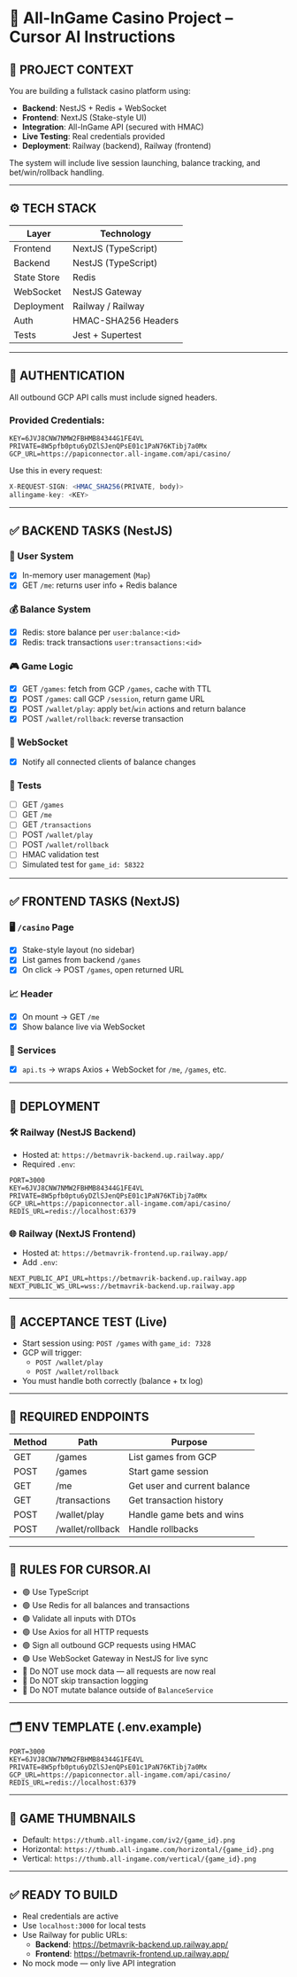 
# 🎰 All-InGame Casino Project – Cursor AI Instructions

## 🧠 PROJECT CONTEXT

You are building a fullstack casino platform using:

- **Backend**: NestJS + Redis + WebSocket
- **Frontend**: NextJS (Stake-style UI)
- **Integration**: All-InGame API (secured with HMAC)
- **Live Testing**: Real credentials provided
- **Deployment**: Railway (backend), Railway (frontend)

The system will include live session launching, balance tracking, and bet/win/rollback handling.

---

## ⚙️ TECH STACK

| Layer        | Technology          |
|--------------|---------------------|
| Frontend     | NextJS (TypeScript) |
| Backend      | NestJS (TypeScript) |
| State Store  | Redis               |
| WebSocket    | NestJS Gateway      |
| Deployment   | Railway / Railway   |
| Auth         | HMAC-SHA256 Headers |
| Tests        | Jest + Supertest    |

---

## 🔑 AUTHENTICATION

All outbound GCP API calls must include signed headers.

### Provided Credentials:

```env
KEY=6JVJ8CNW7NMW2FBHMB84344G1FE4VL
PRIVATE=8W5pfb0ptu6yDZlSJenQPsE01c1PaN76KTibj7a0Mx
GCP_URL=https://papiconnector.all-ingame.com/api/casino/
```

Use this in every request:
```ts
X-REQUEST-SIGN: <HMAC_SHA256(PRIVATE, body)>
allingame-key: <KEY>
```

---

## ✅ BACKEND TASKS (NestJS)

### 👤 User System
- [x] In-memory user management (`Map`)
- [x] GET `/me`: returns user info + Redis balance

### 💰 Balance System
- [x] Redis: store balance per `user:balance:<id>`
- [x] Redis: track transactions `user:transactions:<id>`

### 🎮 Game Logic
- [x] GET `/games`: fetch from GCP `/games`, cache with TTL
- [x] POST `/games`: call GCP `/session`, return game URL
- [x] POST `/wallet/play`: apply `bet`/`win` actions and return balance
- [x] POST `/wallet/rollback`: reverse transaction

### 🔔 WebSocket
- [x] Notify all connected clients of balance changes

### 🧪 Tests
- [ ] GET `/games`
- [ ] GET `/me`
- [ ] GET `/transactions`
- [ ] POST `/wallet/play`
- [ ] POST `/wallet/rollback`
- [ ] HMAC validation test
- [ ] Simulated test for `game_id: 58322`

---

## ✅ FRONTEND TASKS (NextJS)

### 🖥️ `/casino` Page
- [x] Stake-style layout (no sidebar)
- [x] List games from backend `/games`
- [x] On click → POST `/games`, open returned URL

### 📈 Header
- [x] On mount → GET `/me`
- [x] Show balance live via WebSocket

### 🔧 Services
- [x] `api.ts` → wraps Axios + WebSocket for `/me`, `/games`, etc.

---

## 🚀 DEPLOYMENT

### 🛠️ Railway (NestJS Backend)
- Hosted at: `https://betmavrik-backend.up.railway.app/`
- Required `.env`:
```env
PORT=3000
KEY=6JVJ8CNW7NMW2FBHMB84344G1FE4VL
PRIVATE=8W5pfb0ptu6yDZlSJenQPsE01c1PaN76KTibj7a0Mx
GCP_URL=https://papiconnector.all-ingame.com/api/casino/
REDIS_URL=redis://localhost:6379
```

### 🌐 Railway (NextJS Frontend)
- Hosted at: `https://betmavrik-frontend.up.railway.app/`
- Add `.env`:
```env
NEXT_PUBLIC_API_URL=https://betmavrik-backend.up.railway.app
NEXT_PUBLIC_WS_URL=wss://betmavrik-backend.up.railway.app
```

---

## 🧪 ACCEPTANCE TEST (Live)

- Start session using: `POST /games` with `game_id: 7328`
- GCP will trigger:
  - `POST /wallet/play`
  - `POST /wallet/rollback`
- You must handle both correctly (balance + tx log)

---

## 🔁 REQUIRED ENDPOINTS

| Method | Path                | Purpose                         |
|--------|---------------------|---------------------------------|
| GET    | /games              | List games from GCP             |
| POST   | /games              | Start game session              |
| GET    | /me                 | Get user and current balance    |
| GET    | /transactions       | Get transaction history         |
| POST   | /wallet/play        | Handle game bets and wins       |
| POST   | /wallet/rollback    | Handle rollbacks                |

---

## 📜 RULES FOR CURSOR.AI

- 🟢 Use TypeScript
- 🟢 Use Redis for all balances and transactions
- 🟢 Validate all inputs with DTOs
- 🟢 Use Axios for all HTTP requests
- 🟢 Sign all outbound GCP requests using HMAC
- 🟢 Use WebSocket Gateway in NestJS for live sync
- 🔴 Do NOT use mock data — all requests are now real
- 🔴 Do NOT skip transaction logging
- 🔴 Do NOT mutate balance outside of `BalanceService`

---

## 🗂️ ENV TEMPLATE (.env.example)

```env
PORT=3000
KEY=6JVJ8CNW7NMW2FBHMB84344G1FE4VL
PRIVATE=8W5pfb0ptu6yDZlSJenQPsE01c1PaN76KTibj7a0Mx
GCP_URL=https://papiconnector.all-ingame.com/api/casino/
REDIS_URL=redis://localhost:6379
```

---

## 🧩 GAME THUMBNAILS

- Default: `https://thumb.all-ingame.com/iv2/{game_id}.png`
- Horizontal: `https://thumb.all-ingame.com/horizontal/{game_id}.png`
- Vertical: `https://thumb.all-ingame.com/vertical/{game_id}.png`

---

## ✅ READY TO BUILD

- Real credentials are active
- Use `localhost:3000` for local tests
- Use Railway for public URLs:
  - **Backend**: https://betmavrik-backend.up.railway.app/
  - **Frontend**: https://betmavrik-frontend.up.railway.app/
- No mock mode — only live API integration
